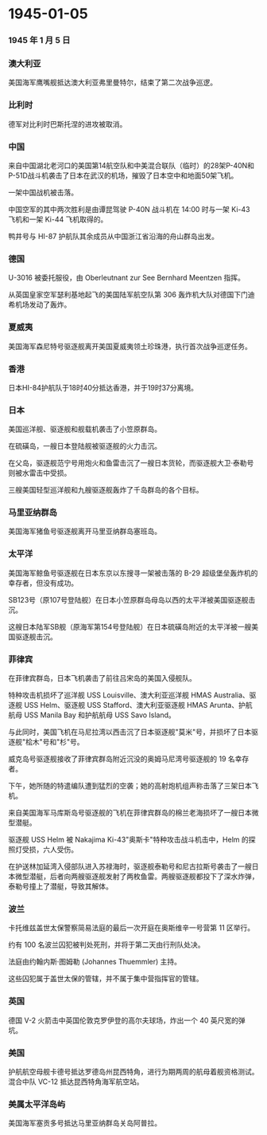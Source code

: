 # 1945-01-05

### 1945 年 1 月 5 日

### 澳大利亚

美国海军鹰嘴舰抵达澳大利亚弗里曼特尔，结束了第二次战争巡逻。

### 比利时

德军对比利时巴斯托涅的进攻被取消。

### 中国

来自中国湖北老河口的美国第14航空队和中美混合联队（临时）的28架P-40N和P-51D战斗机袭击了日本在武汉的机场，摧毁了日本空中和地面50架飞机。

一架中国战机被击落。

中国空军的其中两次胜利是由谭昆驾驶 P-40N 战斗机在 14:00 时与一架 Ki-43
飞机和一架 Ki-44 飞机取得的。

鸭井号与 HI-87 护航队其余成员从中国浙江省沿海的舟山群岛出发。

### 德国

U-3016 被委托服役，由 Oberleutnant zur See Bernhard Meentzen 指挥。

从英国皇家空军瑟利基地起飞的美国陆军航空队第 306
轰炸机大队对德国下门迪希机场发动了轰炸。

### 夏威夷

美国海军森尼特号驱逐舰离开美国夏威夷领土珍珠港，执行首次战争巡逻任务。

### 香港

日本HI-84护航队于18时40分抵达香港，并于19时37分离境。

### 日本

美国巡洋舰、驱逐舰和舰载机袭击了小笠原群岛。

在硫磺岛，一艘日本登陆舰被驱逐舰的火力击沉。

在父岛，驱逐舰范宁号用炮火和鱼雷击沉了一艘日本货轮，而驱逐舰大卫·泰勒号则被水雷击中受损。

三艘美国轻型巡洋舰和九艘驱逐舰轰炸了千岛群岛的各个目标。

### 马里亚纳群岛

美国海军猪鱼号驱逐舰离开马里亚纳群岛塞班岛。

### 太平洋

美国海军鲸鱼号驱逐舰在日本东京以东搜寻一架被击落的 B-29
超级堡垒轰炸机的幸存者，但没有成功。

SB123号（原107号登陆舰）在日本小笠原群岛母岛以西的太平洋被美国驱逐舰击沉。

这艘日本陆军SB舰（原海军第154号登陆舰）在日本硫磺岛附近的太平洋被一艘美国驱逐舰击沉。

### 菲律宾

在菲律宾群岛，日本飞机袭击了前往吕宋岛的美国入侵舰队。

特种攻击机损坏了巡洋舰 USS Louisville、澳大利亚巡洋舰 HMAS
Australia、驱逐舰 USS Helm、驱逐舰 USS Stafford、澳大利亚驱逐舰 HMAS
Arunta、护航航母 USS Manila Bay 和护航航母 USS Savo Island。

与此同时，美国飞机在马尼拉湾以西击沉了日本驱逐舰"莫米"号，并损坏了日本驱逐舰"桧木"号和"杉"号。

威克岛号驱逐舰接收了菲律宾群岛附近沉没的奥姆马尼湾号驱逐舰的 19
名幸存者。

下午，她所随的特遣编队遭到猛烈的空袭；她的高射炮机组声称击落了三架日本飞机。

来自美国海军马库斯岛号驱逐舰的飞机在菲律宾群岛的棉兰老海损坏了一艘日本微型潜艇。

驱逐舰 USS Helm 被 Nakajima Ki-43"奥斯卡"特种攻击战斗机击中，Helm
的探照灯受损，六人受伤。

在护送林加延湾入侵部队进入苏禄海时，驱逐舰泰勒号和尼古拉斯号袭击了一艘日本微型潜艇，后者向两艘驱逐舰发射了两枚鱼雷。两艘驱逐舰都投下了深水炸弹，泰勒号撞上了潜艇，导致其解体。

### 波兰

卡托维兹盖世太保警察简易法庭的最后一次开庭在奥斯维辛一号营第 11 区举行。

约有 100 名波兰囚犯被判处死刑，并将于第二天由行刑队处决。

法庭由约翰内斯·图姆勒 (Johannes Thuemmler) 主持。

这些囚犯属于盖世太保的管辖，并不属于集中营指挥官的管辖。

### 英国

德国 V-2 火箭击中英国伦敦克罗伊登的高尔夫球场，炸出一个 40
英尺宽的弹坑。

### 美国

护航航空母舰卡德号抵达罗德岛州昆西特角，进行为期两周的航母着舰资格测试。混合中队
VC-12 抵达昆西特角海军航空站。

### 美属太平洋岛屿

美国海军塞贡多号抵达马里亚纳群岛关岛阿普拉。